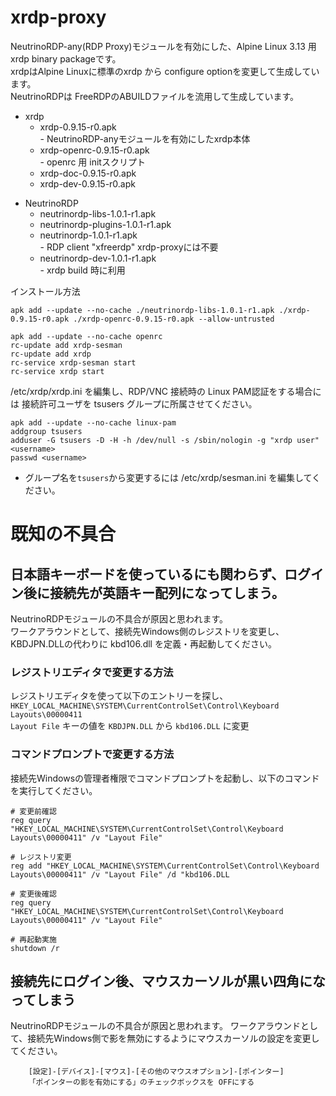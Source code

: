 # xrdp-proxy
NeutrinoRDP-any(RDP Proxy)モジュールを有効にした、Alpine Linux 3.13 用 xrdp binary packageです。  
xrdpはAlpine Linuxに標準のxrdp から configure optionを変更して生成しています。  
NeutrinoRDPは FreeRDPのABUILDファイルを流用して生成しています。

- xrdp  
  - xrdp-0.9.15-r0.apk  
        - NeutrinoRDP-anyモジュールを有効にしたxrdp本体  
  - xrdp-openrc-0.9.15-r0.apk  
        - openrc 用 initスクリプト  
  - xrdp-doc-0.9.15-r0.apk  
  - xrdp-dev-0.9.15-r0.apk  

* NeutrinoRDP  
   - neutrinordp-libs-1.0.1-r1.apk      
   - neutrinordp-plugins-1.0.1-r1.apk     
   - neutrinordp-1.0.1-r1.apk  
          - RDP client "xfreerdp" xrdp-proxyには不要  
   - neutrinordp-dev-1.0.1-r1.apk  
          - xrdp build 時に利用  

インストール方法  
```APKBUILD:title
apk add --update --no-cache ./neutrinordp-libs-1.0.1-r1.apk ./xrdp-0.9.15-r0.apk ./xrdp-openrc-0.9.15-r0.apk --allow-untrusted

apk add --update --no-cache openrc 
rc-update add xrdp-sesman
rc-update add xrdp
rc-service xrdp-sesman start
rc-service xrdp start
```

/etc/xrdp/xrdp.ini を編集し、RDP/VNC 接続時の Linux PAM認証をする場合には
接続許可ユーザを tsusers グループに所属させてください。
```
apk add --update --no-cache linux-pam
addgroup tsusers
adduser -G tsusers -D -H -h /dev/null -s /sbin/nologin -g "xrdp user" <username>
passwd <username>
```
- グループ名を`tsusers`から変更するには /etc/xrdp/sesman.ini を編集してください。

# 既知の不具合
##  日本語キーボードを使っているにも関わらず、ログイン後に接続先が英語キー配列になってしまう。
   NeutrinoRDPモジュールの不具合が原因と思われます。  
   ワークアラウンドとして、接続先Windows側のレジストリを変更し、KBDJPN.DLLの代わりに kbd106.dll を定義・再起動してください。  

### レジストリエディタで変更する方法
レジストリエディタを使って以下のエントリーを探し、  
`HKEY_LOCAL_MACHINE\SYSTEM\CurrentControlSet\Control\Keyboard Layouts\00000411`  
`Layout File` キーの値を `KBDJPN.DLL` から `kbd106.DLL` に変更  

### コマンドプロンプトで変更する方法
接続先Windowsの管理者権限でコマンドプロンプトを起動し、以下のコマンドを実行してください。
```
# 変更前確認
reg query  "HKEY_LOCAL_MACHINE\SYSTEM\CurrentControlSet\Control\Keyboard Layouts\00000411" /v "Layout File" 

# レジストリ変更
reg add "HKEY_LOCAL_MACHINE\SYSTEM\CurrentControlSet\Control\Keyboard Layouts\00000411" /v "Layout File" /d "kbd106.DLL

# 変更後確認
reg query  "HKEY_LOCAL_MACHINE\SYSTEM\CurrentControlSet\Control\Keyboard Layouts\00000411" /v "Layout File" 

# 再起動実施
shutdown /r 
```

## 接続先にログイン後、マウスカーソルが黒い四角になってしまう
  NeutrinoRDPモジュールの不具合が原因と思われます。
   ワークアラウンドとして、接続先Windows側で影を無効にするようにマウスカーソルの設定を変更してください。
```
	[設定]-[デバイス]-[マウス]-[その他のマウスオプション]-[ポインター]
	「ポインターの影を有効にする」のチェックボックスを OFFにする
```

